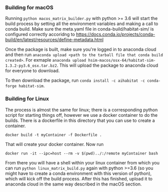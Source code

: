 ### Building for macOS

Running ```python macos_matrix_builder.py``` with python >= 3.6 will start the build process by setting all the environment variables and making a call to conda build. Make sure the meta.yaml file in conda-build/habitat-sim/ is configured correctly accoridng to https://docs.conda.io/projects/conda-build/en/latest/resources/define-metadata.html

Once the package is built, make sure you're logged in to anaconda cloud and then run ```anaconda upload <path to the tarball file that conda build created>```. For exmaple ```anaconda upload hsim-macos/osx-64/habitat-sim-1.3.2-py3.6_osx.tar.bz2```. This will upload the package to anaconda cloud for everyone to download.

To then download the package, run ```conda install -c aihabitat -c conda-forge habitat-sim```.


### Building for Linux

The process is almost the same for linux; there is a corresponding python script for starting things off, however we use a docker container to do the builds. There is a dockerfile in this directory that you can use to create a container.

```docker build -t myContainer -f Dockerfile .```

That will create your docker container. Now run

```docker run -it --ipc=host --rm -v $(pwd)../:/remote myContainer bash```

From there you will have a shell within your linux container from which you can run ```python linux_matrix_build.py``` again with python >=3.6 (so you might have to create a conda environment with this version of python), which will kick off the build process. After this has finished, upload it to anaconda cloud in the same way described in the macOS section.

